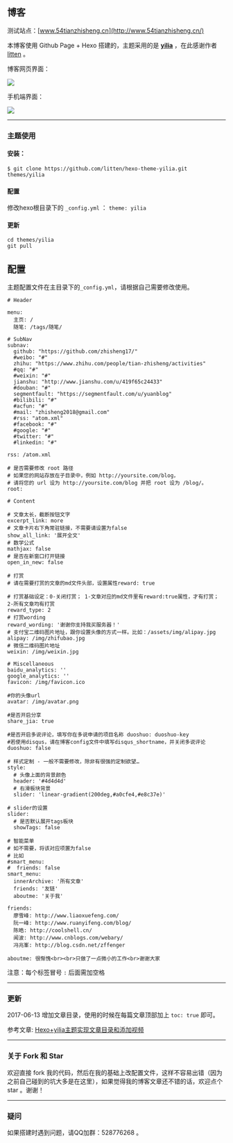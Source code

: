 ## 博客

测试站点：[www.54tianzhisheng.cn](http://www.54tianzhisheng.cn/)

本博客使用 Github Page + Hexo 搭建的，主题采用的是 [**yilia**](https://github.com/litten/hexo-theme-yilia) ，在此感谢作者 [litten](https://github.com/litten) 。

博客网页界面：

![](./blogimg/blog-in-web.jpg)

手机端界面：

![](./blogimg/blog-in-app.jpg)



***

### 主题使用

#### 安装：

```
$ git clone https://github.com/litten/hexo-theme-yilia.git themes/yilia
```

#### 配置

修改hexo根目录下的 `_config.yml` ： `theme: yilia`

#### 更新

```
cd themes/yilia
git pull
```

## 配置

主题配置文件在主目录下的`_config.yml`，请根据自己需要修改使用。

```
# Header

menu:
  主页: /
  随笔: /tags/随笔/

# SubNav
subnav:
  github: "https://github.com/zhisheng17/"
  #weibo: "#"
  zhihu: "https://www.zhihu.com/people/tian-zhisheng/activities"
  #qq: "#"
  #weixin: "#"
  jianshu: "http://www.jianshu.com/u/419f65c24433"
  #douban: "#"
  segmentfault: "https://segmentfault.com/u/yuanblog"
  #bilibili: "#"
  #acfun: "#"
  #mail: "zhisheng2018@gmail.com"
  #rss: "atom.xml"
  #facebook: "#"
  #google: "#"
  #twitter: "#"
  #linkedin: "#"

rss: /atom.xml

# 是否需要修改 root 路径
# 如果您的网站存放在子目录中，例如 http://yoursite.com/blog，
# 请将您的 url 设为 http://yoursite.com/blog 并把 root 设为 /blog/。
root:

# Content

# 文章太长，截断按钮文字
excerpt_link: more
# 文章卡片右下角常驻链接，不需要请设置为false
show_all_link: '展开全文'
# 数学公式
mathjax: false
# 是否在新窗口打开链接
open_in_new: false

# 打赏
# 请在需要打赏的文章的md文件头部，设置属性reward: true

# 打赏基础设定：0-关闭打赏； 1-文章对应的md文件里有reward:true属性，才有打赏； 2-所有文章均有打赏
reward_type: 2
# 打赏wording
reward_wording: '谢谢你支持我买服务器！'
# 支付宝二维码图片地址，跟你设置头像的方式一样。比如：/assets/img/alipay.jpg
alipay: /img/zhifubao.jpg
# 微信二维码图片地址
weixin: /img/weixin.jpg

# Miscellaneous
baidu_analytics: ''
google_analytics: ''
favicon: /img/favicon.ico

#你的头像url
avatar: /img/avatar.png

#是否开启分享
share_jia: true

#是否开启多说评论，填写你在多说申请的项目名称 duoshuo: duoshuo-key
#若使用disqus，请在博客config文件中填写disqus_shortname，并关闭多说评论
duoshuo: false

# 样式定制 - 一般不需要修改，除非有很强的定制欲望…
style:
  # 头像上面的背景颜色
  header: '#4d4d4d'
  # 右滑板块背景
  slider: 'linear-gradient(200deg,#a0cfe4,#e8c37e)'

# slider的设置
slider:
  # 是否默认展开tags板块
  showTags: false

# 智能菜单
# 如不需要，将该对应项置为false
# 比如
#smart_menu:
#  friends: false
smart_menu:
  innerArchive: '所有文章'
  friends: '友链'
  aboutme: '关于我'

friends:
  廖雪峰: http://www.liaoxuefeng.com/
  阮一峰: http://www.ruanyifeng.com/blog/
  陈皓: http://coolshell.cn/
  闻波: http://www.cnblogs.com/webary/
  冯兆峯: http://blog.csdn.net/zffenger

aboutme: 很惭愧<br><br>只做了一点微小的工作<br>谢谢大家
```

注意：每个标签冒号 `:` 后面需加空格

***

### 更新

2017-06-13   增加文章目录，使用的时候在每篇文章顶部加上 `toc: true` 即可。

参考文章:  [Hexo+yilia主题实现文章目录和添加视频 ](http://lawlite.me/2017/04/17/Hexo-yilia%E4%B8%BB%E9%A2%98%E5%AE%9E%E7%8E%B0%E6%96%87%E7%AB%A0%E7%9B%AE%E5%BD%95%E5%92%8C%E6%B7%BB%E5%8A%A0%E8%A7%86%E9%A2%91/)

***

### 关于 Fork 和 Star

欢迎直接 fork 我的代码，然后在我的基础上改配置文件，这样不容易出错（因为之前自己碰到的坑大多是在这里），如果觉得我的博客文章还不错的话，欢迎点个 star 。谢谢！

***

### 疑问

如果搭建时遇到问题，请QQ加群：528776268 。